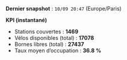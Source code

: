 **Dernier snapshot** : `10/09 20:47` (Europe/Paris)

**KPI (instantané)**

- Stations couvertes : **1469**
- Vélos disponibles (total) : **17078**
- Bornes libres (total) : **27437**
- Taux moyen d’occupation : **36.8 %**
